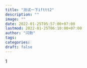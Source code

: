 ```yaml
---
title: "测试一下ifttt2"
description: ""
image: ""
date: 2022-01-25T05:57:00+07:00
lastmod: 2022-01-25T06:10:00+07:00
author: "闫勃"
tags:
categories:
draft: false
---
```


1
